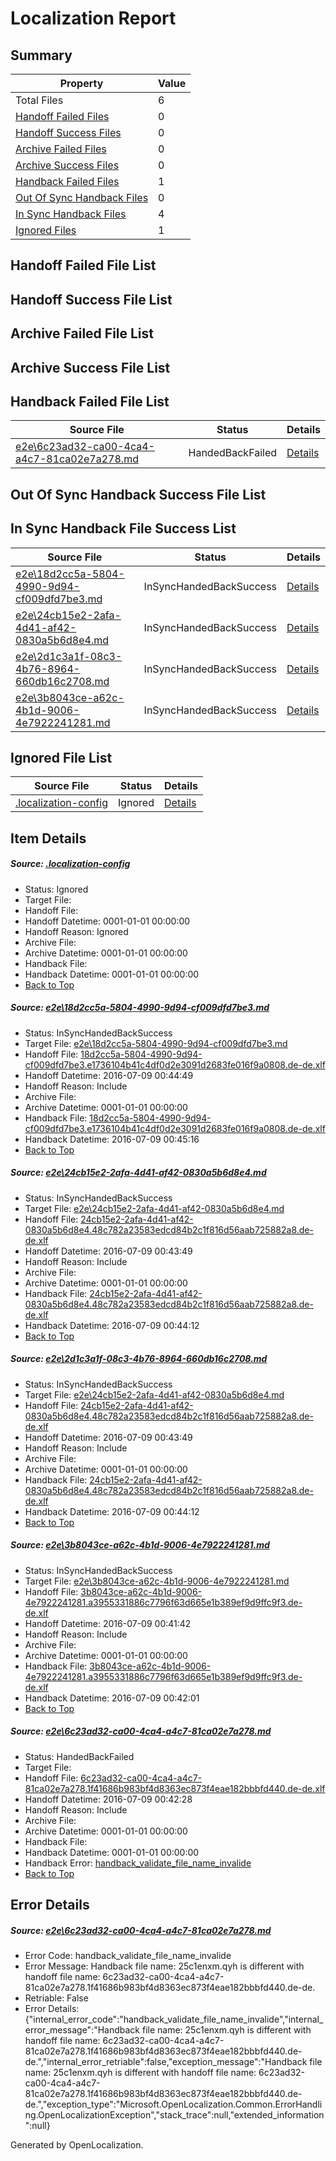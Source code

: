# <a name='report-top'></a> Localization Report

## Summary
 Property | Value 
 -------- | ----- 
 Total Files | 6
[ Handoff Failed Files ](#handoff-failed-list)| 0
[ Handoff Success Files ](#handoff-success-list)| 0
[ Archive Failed Files ](#archive-failed-list)| 0
[ Archive Success Files ](#archive-success-list)| 0
[ Handback Failed Files ](#handback-failed-list)| 1
[ Out Of Sync Handback Files ](#outofsync-handback-success-list)| 0
[ In Sync Handback Files ](#insync-handback-success-list)| 4
[ Ignored Files ](#ignored-list)| 1

## <a name='handoff-failed-list'></a> Handoff Failed File List

## <a name='handoff-success-list'></a> Handoff Success File List

## <a name='archive-failed-list'></a> Archive Failed File List

## <a name='archive-success-list'></a> Archive Success File List

## <a name='handback-failed-list'></a> Handback Failed File List
 Source File | Status | Details 
 ----------- | ------ | ------- 
 [e2e\6c23ad32-ca00-4ca4-a4c7-81ca02e7a278.md](https://github.com/OpenLocalizationTestOrg/oltest/blob/e565ce47c9088837b7f26511057eeabf5ccf136a/e2e/6c23ad32-ca00-4ca4-a4c7-81ca02e7a278.md) | HandedBackFailed | [Details](#a9628b71839547fb727e217c57092a5febe67d2b5)

## <a name='outofsync-handback-success-list'></a> Out Of Sync Handback Success File List

## <a name='insync-handback-success-list'></a> In Sync Handback File Success List
 Source File | Status | Details 
 ----------- | ------ | ------- 
 [e2e\18d2cc5a-5804-4990-9d94-cf009dfd7be3.md](https://github.com/OpenLocalizationTestOrg/oltest/blob/76ac9dda3c43c4b9bc7d3c65210c9026c92f9d7c/e2e/18d2cc5a-5804-4990-9d94-cf009dfd7be3.md) | InSyncHandedBackSuccess | [Details](#9745b80c41aeb7dc592b82935b497e19f88342af1)
 [e2e\24cb15e2-2afa-4d41-af42-0830a5b6d8e4.md](https://github.com/OpenLocalizationTestOrg/oltest/blob/4ae8e42897b49ac3929ef354d547650ba46498e7/e2e/24cb15e2-2afa-4d41-af42-0830a5b6d8e4.md) | InSyncHandedBackSuccess | [Details](#eba645a06dd41ce3a1eeebf6fda0a01a085009712)
 [e2e\2d1c3a1f-08c3-4b76-8964-660db16c2708.md](https://github.com/OpenLocalizationTestOrg/oltest/blob/76ac9dda3c43c4b9bc7d3c65210c9026c92f9d7c/e2e/2d1c3a1f-08c3-4b76-8964-660db16c2708.md) | InSyncHandedBackSuccess | [Details](#eba645a06dd41ce3a1eeebf6fda0a01a085009713)
 [e2e\3b8043ce-a62c-4b1d-9006-4e7922241281.md](https://github.com/OpenLocalizationTestOrg/oltest/blob/2a11ed528ee89921ef4d595e26dde8d7b407511c/e2e/3b8043ce-a62c-4b1d-9006-4e7922241281.md) | InSyncHandedBackSuccess | [Details](#e3acc12d5914cbb4a4cc5b838c5733bae45820d24)

## <a name='ignored-list'></a> Ignored File List
 Source File | Status | Details 
 ----------- | ------ | ------- 
 [.localization-config](https://github.com/OpenLocalizationTestOrg/oltest/blob/76ac9dda3c43c4b9bc7d3c65210c9026c92f9d7c/.localization-config) | Ignored | [Details](#3d4f252ac210baf56311d7e97dcc2db10974dbd20)

## Item Details
##### <a name='3d4f252ac210baf56311d7e97dcc2db10974dbd20'></a> Source: [.localization-config](https://github.com/OpenLocalizationTestOrg/oltest/blob/76ac9dda3c43c4b9bc7d3c65210c9026c92f9d7c/.localization-config)
* Status: Ignored
* Target File: 
* Handoff File: 
* Handoff Datetime: 0001-01-01 00:00:00
* Handoff Reason: Ignored
* Archive File: 
* Archive Datetime: 0001-01-01 00:00:00
* Handback File: 
* Handback Datetime: 0001-01-01 00:00:00
* [Back to Top](#report-top)

##### <a name='9745b80c41aeb7dc592b82935b497e19f88342af1'></a> Source: [e2e\18d2cc5a-5804-4990-9d94-cf009dfd7be3.md](https://github.com/OpenLocalizationTestOrg/oltest/blob/76ac9dda3c43c4b9bc7d3c65210c9026c92f9d7c/e2e/18d2cc5a-5804-4990-9d94-cf009dfd7be3.md)
* Status: InSyncHandedBackSuccess
* Target File: [e2e\18d2cc5a-5804-4990-9d94-cf009dfd7be3.md](https://github.com/OpenLocalizationTestOrg/oltest-dede-fly/blob/e3da469668705b2a67486cf01dc6cae04b41fe7c/e2e/18d2cc5a-5804-4990-9d94-cf009dfd7be3.md)
* Handoff File: [18d2cc5a-5804-4990-9d94-cf009dfd7be3.e1736104b41c4df0d2e3091d2683fe016f9a0808.de-de.xlf](https://github.com/OpenLocalizationTestOrg/olhandoff-e2e/blob/3e35a76d1367aa33b946af625856f4696c68f13b/ol-handoff/OpenLocalizationTestOrg/oltest-dede-fly/ci/ht/18d2cc5a-5804-4990-9d94-cf009dfd7be3.e1736104b41c4df0d2e3091d2683fe016f9a0808.de-de.xlf)
* Handoff Datetime: 2016-07-09 00:44:49
* Handoff Reason: Include
* Archive File: 
* Archive Datetime: 0001-01-01 00:00:00
* Handback File: [18d2cc5a-5804-4990-9d94-cf009dfd7be3.e1736104b41c4df0d2e3091d2683fe016f9a0808.de-de.xlf](https://github.com/OpenLocalizationTestOrg/olhandback-e2e/blob/196ba02dd27573a86dc11611a368aeff7e17d3d5/ol-handback/OpenLocalizationTestOrg/oltest-dede-fly/ci/ht/18d2cc5a-5804-4990-9d94-cf009dfd7be3.e1736104b41c4df0d2e3091d2683fe016f9a0808.de-de.xlf)
* Handback Datetime: 2016-07-09 00:45:16
* [Back to Top](#report-top)

##### <a name='eba645a06dd41ce3a1eeebf6fda0a01a085009712'></a> Source: [e2e\24cb15e2-2afa-4d41-af42-0830a5b6d8e4.md](https://github.com/OpenLocalizationTestOrg/oltest/blob/4ae8e42897b49ac3929ef354d547650ba46498e7/e2e/24cb15e2-2afa-4d41-af42-0830a5b6d8e4.md)
* Status: InSyncHandedBackSuccess
* Target File: [e2e\24cb15e2-2afa-4d41-af42-0830a5b6d8e4.md](https://github.com/OpenLocalizationTestOrg/oltest-dede-fly/blob/6af98d6273b41964711f290c5a2c4f269bc6120a/e2e/24cb15e2-2afa-4d41-af42-0830a5b6d8e4.md)
* Handoff File: [24cb15e2-2afa-4d41-af42-0830a5b6d8e4.48c782a23583edcd84b2c1f816d56aab725882a8.de-de.xlf](https://github.com/OpenLocalizationTestOrg/olhandoff-e2e/blob/f7e7821fbf5eece778235b0e2db1b9f3ef47052b/ol-handoff/OpenLocalizationTestOrg/oltest-dede-fly/ci/ht/24cb15e2-2afa-4d41-af42-0830a5b6d8e4.48c782a23583edcd84b2c1f816d56aab725882a8.de-de.xlf)
* Handoff Datetime: 2016-07-09 00:43:49
* Handoff Reason: Include
* Archive File: 
* Archive Datetime: 0001-01-01 00:00:00
* Handback File: [24cb15e2-2afa-4d41-af42-0830a5b6d8e4.48c782a23583edcd84b2c1f816d56aab725882a8.de-de.xlf](https://github.com/OpenLocalizationTestOrg/olhandback-e2e/blob/6edc349de57a104435271a885c90691ad677ab26/ol-handback/OpenLocalizationTestOrg/oltest-dede-fly/ci/ht/24cb15e2-2afa-4d41-af42-0830a5b6d8e4.48c782a23583edcd84b2c1f816d56aab725882a8.de-de.xlf)
* Handback Datetime: 2016-07-09 00:44:12
* [Back to Top](#report-top)

##### <a name='eba645a06dd41ce3a1eeebf6fda0a01a085009713'></a> Source: [e2e\2d1c3a1f-08c3-4b76-8964-660db16c2708.md](https://github.com/OpenLocalizationTestOrg/oltest/blob/76ac9dda3c43c4b9bc7d3c65210c9026c92f9d7c/e2e/2d1c3a1f-08c3-4b76-8964-660db16c2708.md)
* Status: InSyncHandedBackSuccess
* Target File: [e2e\24cb15e2-2afa-4d41-af42-0830a5b6d8e4.md](https://github.com/OpenLocalizationTestOrg/oltest-dede-fly/blob/6af98d6273b41964711f290c5a2c4f269bc6120a/e2e/24cb15e2-2afa-4d41-af42-0830a5b6d8e4.md)
* Handoff File: [24cb15e2-2afa-4d41-af42-0830a5b6d8e4.48c782a23583edcd84b2c1f816d56aab725882a8.de-de.xlf](https://github.com/OpenLocalizationTestOrg/olhandoff-e2e/blob/f7e7821fbf5eece778235b0e2db1b9f3ef47052b/ol-handoff/OpenLocalizationTestOrg/oltest-dede-fly/ci/ht/24cb15e2-2afa-4d41-af42-0830a5b6d8e4.48c782a23583edcd84b2c1f816d56aab725882a8.de-de.xlf)
* Handoff Datetime: 2016-07-09 00:43:49
* Handoff Reason: Include
* Archive File: 
* Archive Datetime: 0001-01-01 00:00:00
* Handback File: [24cb15e2-2afa-4d41-af42-0830a5b6d8e4.48c782a23583edcd84b2c1f816d56aab725882a8.de-de.xlf](https://github.com/OpenLocalizationTestOrg/olhandback-e2e/blob/6edc349de57a104435271a885c90691ad677ab26/ol-handback/OpenLocalizationTestOrg/oltest-dede-fly/ci/ht/24cb15e2-2afa-4d41-af42-0830a5b6d8e4.48c782a23583edcd84b2c1f816d56aab725882a8.de-de.xlf)
* Handback Datetime: 2016-07-09 00:44:12
* [Back to Top](#report-top)

##### <a name='e3acc12d5914cbb4a4cc5b838c5733bae45820d24'></a> Source: [e2e\3b8043ce-a62c-4b1d-9006-4e7922241281.md](https://github.com/OpenLocalizationTestOrg/oltest/blob/2a11ed528ee89921ef4d595e26dde8d7b407511c/e2e/3b8043ce-a62c-4b1d-9006-4e7922241281.md)
* Status: InSyncHandedBackSuccess
* Target File: [e2e\3b8043ce-a62c-4b1d-9006-4e7922241281.md](https://github.com/OpenLocalizationTestOrg/oltest-dede-fly/blob/d559b2d02913375b03ccd2d4d0c6df8899558232/e2e/3b8043ce-a62c-4b1d-9006-4e7922241281.md)
* Handoff File: [3b8043ce-a62c-4b1d-9006-4e7922241281.a3955331886c7796f63d665e1b389ef9d9ffc9f3.de-de.xlf](https://github.com/OpenLocalizationTestOrg/olhandoff-e2e/blob/248d4392ca8a6312fac3ef8200b5f2ab33a753d8/ol-handoff/OpenLocalizationTestOrg/oltest-dede-fly/ci/ht/3b8043ce-a62c-4b1d-9006-4e7922241281.a3955331886c7796f63d665e1b389ef9d9ffc9f3.de-de.xlf)
* Handoff Datetime: 2016-07-09 00:41:42
* Handoff Reason: Include
* Archive File: 
* Archive Datetime: 0001-01-01 00:00:00
* Handback File: [3b8043ce-a62c-4b1d-9006-4e7922241281.a3955331886c7796f63d665e1b389ef9d9ffc9f3.de-de.xlf](https://github.com/OpenLocalizationTestOrg/olhandback-e2e/blob/2b57b2b948fd68489684ef75f8aba4483e9079ba/ol-handback/OpenLocalizationTestOrg/oltest-dede-fly/ci/ht/3b8043ce-a62c-4b1d-9006-4e7922241281.a3955331886c7796f63d665e1b389ef9d9ffc9f3.de-de.xlf)
* Handback Datetime: 2016-07-09 00:42:01
* [Back to Top](#report-top)

##### <a name='a9628b71839547fb727e217c57092a5febe67d2b5'></a> Source: [e2e\6c23ad32-ca00-4ca4-a4c7-81ca02e7a278.md](https://github.com/OpenLocalizationTestOrg/oltest/blob/e565ce47c9088837b7f26511057eeabf5ccf136a/e2e/6c23ad32-ca00-4ca4-a4c7-81ca02e7a278.md)
* Status: HandedBackFailed
* Target File: 
* Handoff File: [6c23ad32-ca00-4ca4-a4c7-81ca02e7a278.1f41686b983bf4d8363ec873f4eae182bbbfd440.de-de.xlf](https://github.com/OpenLocalizationTestOrg/olhandoff-e2e/blob/57f6c3fcf9f8d6ac65102421d83f9c326d6e5329/ol-handoff/OpenLocalizationTestOrg/oltest-dede-fly/ci/ht/6c23ad32-ca00-4ca4-a4c7-81ca02e7a278.1f41686b983bf4d8363ec873f4eae182bbbfd440.de-de.xlf)
* Handoff Datetime: 2016-07-09 00:42:28
* Handoff Reason: Include
* Archive File: 
* Archive Datetime: 0001-01-01 00:00:00
* Handback File: 
* Handback Datetime: 0001-01-01 00:00:00
* Handback Error: [handback_validate_file_name_invalide](#a9628b71839547fb727e217c57092a5febe67d2b5handback_validate_file_name_invalide)
* [Back to Top](#report-top)


## Error Details
##### <a name='a9628b71839547fb727e217c57092a5febe67d2b5handback_validate_file_name_invalide'></a> Source: [e2e\6c23ad32-ca00-4ca4-a4c7-81ca02e7a278.md](#a9628b71839547fb727e217c57092a5febe67d2b5)
* Error Code: handback_validate_file_name_invalide
* Error Message: Handback file name: 25c1enxm.qyh is different with handoff file name: 6c23ad32-ca00-4ca4-a4c7-81ca02e7a278.1f41686b983bf4d8363ec873f4eae182bbbfd440.de-de.
* Retriable: False
* Error Details: {"internal_error_code":"handback_validate_file_name_invalide","internal_error_message":"Handback file name: 25c1enxm.qyh is different with handoff file name: 6c23ad32-ca00-4ca4-a4c7-81ca02e7a278.1f41686b983bf4d8363ec873f4eae182bbbfd440.de-de.","internal_error_retriable":false,"exception_message":"Handback file name: 25c1enxm.qyh is different with handoff file name: 6c23ad32-ca00-4ca4-a4c7-81ca02e7a278.1f41686b983bf4d8363ec873f4eae182bbbfd440.de-de.","exception_type":"Microsoft.OpenLocalization.Common.ErrorHandling.OpenLocalizationException","stack_trace":null,"extended_information":null}


Generated by OpenLocalization.
